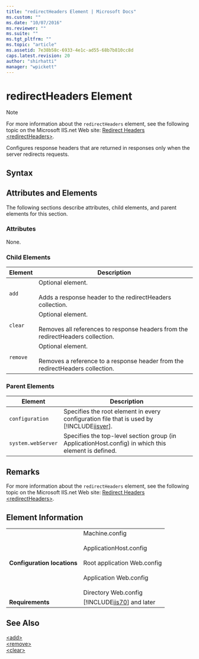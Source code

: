```yaml
---
title: "redirectHeaders Element | Microsoft Docs"
ms.custom: ""
ms.date: "10/07/2016"
ms.reviewer: ""
ms.suite: ""
ms.tgt_pltfrm: ""
ms.topic: "article"
ms.assetid: 7e38b58c-6933-4e1c-ad55-68b7b810cc8d
caps.latest.revision: 20
author: "shirhatti"
manager: "wpickett"
---
```

# redirectHeaders Element
> [!NOTE]
>  For more information about the `redirectHeaders` element, see the following topic on the Microsoft IIS.net Web site: [Redirect Headers \<redirectHeaders>](http://www.iis.net/ConfigReference/system.webServer/httpProtocol/redirectHeaders).  
  
 Configures response headers that are returned in responses only when the server redirects requests.  
  
## Syntax  
  
## Attributes and Elements  
 The following sections describe attributes, child elements, and parent elements for this section.  
  
### Attributes  
 None.  
  
### Child Elements  
  
|Element|Description|  
|-------------|-----------------|  
|`add`|Optional element.<br /><br /> Adds a response header to the redirectHeaders collection.|  
|`clear`|Optional element.<br /><br /> Removes all references to response headers from the redirectHeaders collection.|  
|`remove`|Optional element.<br /><br /> Removes a reference to a response header from the redirectHeaders collection.|  
  
### Parent Elements  
  
|Element|Description|  
|-------------|-----------------|  
|`configuration`|Specifies the root element in every configuration file that is used by [!INCLUDE[iisver](../../reference/admin/includes/iisver-md.md)].|  
|`system.webServer`|Specifies the top-level section group (in ApplicationHost.config) in which this element is defined.|  
  
## Remarks  
 For more information about the `redirectHeaders` element, see the following topic on the Microsoft IIS.net Web site: [Redirect Headers \<redirectHeaders>](http://www.iis.net/ConfigReference/system.webServer/httpProtocol/redirectHeaders).  
  
## Element Information  
  
|||  
|-|-|  
|**Configuration locations**|Machine.config<br /><br /> ApplicationHost.config<br /><br /> Root application Web.config<br /><br /> Application Web.config<br /><br /> Directory Web.config|  
|**Requirements**|[!INCLUDE[iis70](../../reference/admin/includes/iis70-md.md)] and later|  
  
## See Also  
 [\<add>](../../reference/admin/add-element-for-redirectheaders.md)   
 [\<remove>](../../reference/admin/remove-element-for-redirectheaders.md)   
 [\<clear>](../../reference/admin/clear-element-for-redirectheaders.md)